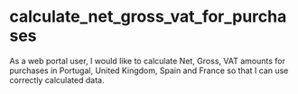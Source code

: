 # calculate_net_gross_vat_for_purchases
As a web portal user, I would like to calculate Net, Gross, VAT amounts for purchases in Portugal, United Kingdom, Spain and France so that I can use correctly calculated data.
